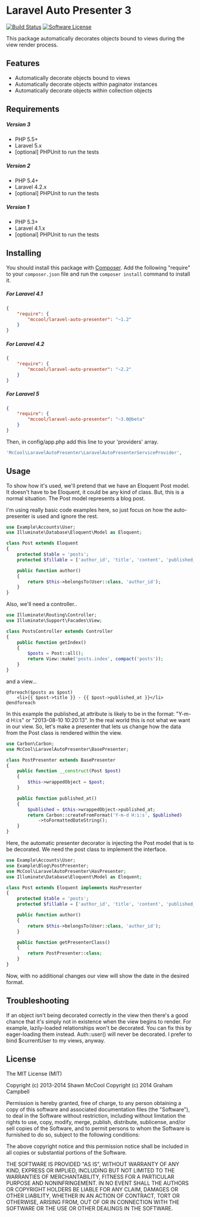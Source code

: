 Laravel Auto Presenter 3
========================

[![Build Status](https://img.shields.io/travis/ShawnMcCool/laravel-auto-presenter/master.svg?style=flat-square)](https://travis-ci.org/ShawnMcCool/laravel-auto-presenter)
[![Software License](https://img.shields.io/badge/license-MIT-brightgreen.svg?style=flat-square)](LICENSE)

This package automatically decorates objects bound to views during the view render process.


## Features

- Automatically decorate objects bound to views
- Automatically decorate objects within paginator instances
- Automatically decorate objects within collection objects


## Requirements

##### Version 3

- PHP 5.5+
- Laravel 5.x
- [optional] PHPUnit to run the tests

##### Version 2

- PHP 5.4+
- Laravel 4.2.x
- [optional] PHPUnit to run the tests

##### Version 1

- PHP 5.3+
- Laravel 4.1.x
- [optional] PHPUnit to run the tests


## Installing

You should install this package with [Composer](http://getcomposer.org/). Add the following "require" to your `composer.json` file and run the `composer install` command to install it.

##### For Laravel 4.1

```json
{
    "require": {
        "mccool/laravel-auto-presenter": "~1.2"
    }
}
```

##### For Laravel 4.2

```json
{
    "require": {
        "mccool/laravel-auto-presenter": "~2.2"
    }
}
```

##### For Laravel 5

```json
{
    "require": {
        "mccool/laravel-auto-presenter": "~3.0@beta"
    }
}
```

Then, in config/app.php add this line to your 'providers' array.

```php
'McCool\LaravelAutoPresenter\LaravelAutoPresenterServiceProvider',
```


## Usage

To show how it's used, we'll pretend that we have an Eloquent Post model. It doesn't have to be Eloquent, it could be any kind of class. But, this is a normal situation. The Post model represents a blog post.

I'm using really basic code examples here, so just focus on how the auto-presenter is used and ignore the rest.

```php
use Example\Accounts\User;
use Illuminate\Database\Eloquent\Model as Eloquent;

class Post extends Eloquent
{
    protected $table = 'posts';
    protected $fillable = ['author_id', 'title', 'content', 'published_at'];

    public function author()
    {
        return $this->belongsTo(User::class, 'author_id');
    }
}
```

Also, we'll need a controller..

```php
use Illuminate\Routing\Controller;
use Illuminate\Support\Facades\View;

class PostsController extends Controller
{
    public function getIndex()
    {
        $posts = Post::all();
        return View::make('posts.index', compact('posts'));
    }
}
```

and a view...

```twig
@foreach($posts as $post)
    <li>{{ $post->title }} - {{ $post->published_at }}</li>
@endforeach
```

In this example the published_at attribute is likely to be in the format: "Y-m-d H:i:s" or "2013-08-10 10:20:13". In the real world this is not what we want in our view. So, let's make a presenter that lets us change how the data from the Post class is rendered within the view.

```php
use Carbon\Carbon;
use McCool\LaravelAutoPresenter\BasePresenter;

class PostPresenter extends BasePresenter
{
    public function __construct(Post $post)
    {
        $this->wrappedObject = $post;
    }

    public function published_at()
    {
        $published = $this->wrappedObject->published_at;
        return Carbon::createFromFormat('Y-m-d H:i:s', $published)
            ->toFormattedDateString();
    }
}
```

Here, the automatic presenter decorator is injecting the Post model that is to be decorated. We need the post class to implement the interface.

```php
use Example\Accounts\User;
use Example\Blog\PostPresenter;
use McCool\LaravelAutoPresenter\HasPresenter;
use Illuminate\Database\Eloquent\Model as Eloquent;

class Post extends Eloquent implements HasPresenter
{
    protected $table = 'posts';
    protected $fillable = ['author_id', 'title', 'content', 'published_at'];

    public function author()
    {
        return $this->belongsTo(User::class, 'author_id');
    }

    public function getPresenterClass()
    {
        return PostPresenter::class;
    }
}
```

Now, with no additional changes our view will show the date in the desired format.


## Troubleshooting

If an object isn't being decorated correctly in the view then there's a good chance that it's simply not in existence when the view begins to render. For example, lazily-loaded relationships won't be decorated. You can fix this by eager-loading them instead. Auth::user() will never be decorated. I prefer to bind $currentUser to my views, anyway.


## License

The MIT License (MIT)

Copyright (c) 2013-2014 Shawn McCool
Copyright (c) 2014 Graham Campbell

Permission is hereby granted, free of charge, to any person obtaining a copy
of this software and associated documentation files (the "Software"), to deal
in the Software without restriction, including without limitation the rights
to use, copy, modify, merge, publish, distribute, sublicense, and/or sell
copies of the Software, and to permit persons to whom the Software is
furnished to do so, subject to the following conditions:

The above copyright notice and this permission notice shall be included in
all copies or substantial portions of the Software.

THE SOFTWARE IS PROVIDED "AS IS", WITHOUT WARRANTY OF ANY KIND, EXPRESS OR
IMPLIED, INCLUDING BUT NOT LIMITED TO THE WARRANTIES OF MERCHANTABILITY,
FITNESS FOR A PARTICULAR PURPOSE AND NONINFRINGEMENT. IN NO EVENT SHALL THE
AUTHORS OR COPYRIGHT HOLDERS BE LIABLE FOR ANY CLAIM, DAMAGES OR OTHER
LIABILITY, WHETHER IN AN ACTION OF CONTRACT, TORT OR OTHERWISE, ARISING FROM,
OUT OF OR IN CONNECTION WITH THE SOFTWARE OR THE USE OR OTHER DEALINGS IN
THE SOFTWARE.
